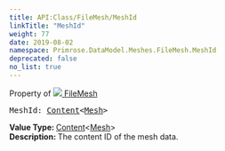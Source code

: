 ```yaml
---
title: API:Class/FileMesh/MeshId
linkTitle: "MeshId"
weight: 77
date: 2019-08-02
namespace: Primrose.DataModel.Meshes.FileMesh.MeshId
deprecated: false
no_list: true
---
```

Property of <a href="/docs/api-reference/Class/FileMesh"><img src="/icons/silk/mesh.png"/>&nbsp;FileMesh</a>
<pre class="method-declaration">
MeshId: <a class="type" href="/docs/api-reference/Misc/Content">Content</a><<a class="type" href="/docs/api-reference/Asset/Mesh">Mesh</a>></pre>
<b>Value Type: </b>
<a class="type" href="/docs/api-reference/Misc/Content">Content</a><<a class="type" href="/docs/api-reference/Asset/Mesh">Mesh</a>>
<br/>
<b>Description: </b>
The content ID of the mesh data.

